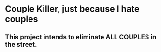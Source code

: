 Couple Killer, just because I hate couples
==========================================
## This project intends to eliminate ALL COUPLES in the street.